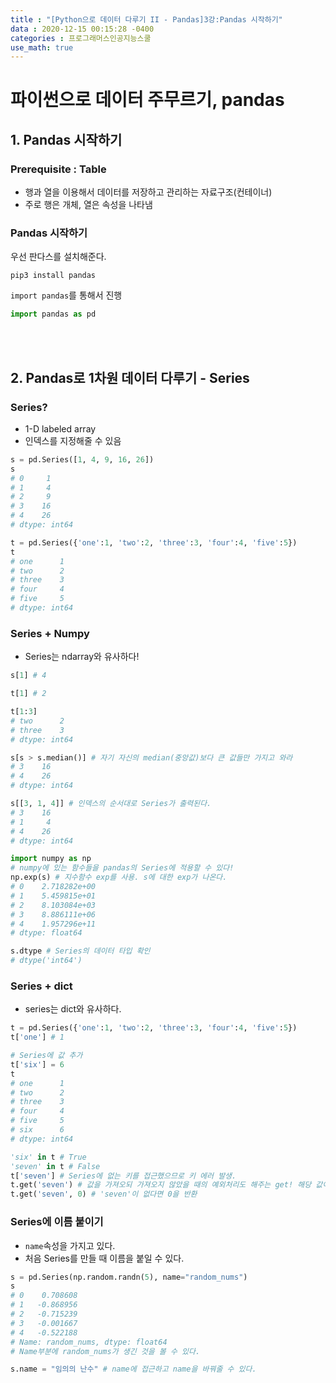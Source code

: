 ```yaml
---
title : "[Python으로 데이터 다루기 II - Pandas]3강:Pandas 시작하기"
data : 2020-12-15 00:15:28 -0400
categories : 프로그래머스인공지능스쿨
use_math: true
---
```

# 파이썬으로 데이터 주무르기, pandas
## 1. Pandas 시작하기
### Prerequisite : Table
- 행과 열을 이용해서 데이터를 저장하고 관리하는 자료구조(컨테이너)
- 주로 행은 개체, 열은 속성을 나타냄

### Pandas 시작하기
우선 판다스를 설치해준다.  
```
pip3 install pandas
```
`import pandas`를 통해서 진행
```python
import pandas as pd
```
<br>
<br>

## 2. Pandas로 1차원 데이터 다루기 - Series
### Series?
- 1-D labeled array
- 인덱스를 지정해줄 수 있음
```python
s = pd.Series([1, 4, 9, 16, 26])
s
# 0     1
# 1     4
# 2     9
# 3    16
# 4    26
# dtype: int64
```
```python
t = pd.Series({'one':1, 'two':2, 'three':3, 'four':4, 'five':5})
t
# one      1
# two      2
# three    3
# four     4
# five     5
# dtype: int64
```

### Series + Numpy
- Series는 ndarray와 유사하다!  

```python
s[1] # 4

t[1] # 2

t[1:3] 
# two      2
# three    3
# dtype: int64

s[s > s.median()] # 자기 자신의 median(중앙값)보다 큰 값들만 가지고 와라
# 3    16
# 4    26
# dtype: int64

s[[3, 1, 4]] # 인덱스의 순서대로 Series가 출력된다.
# 3    16
# 1     4
# 4    26
# dtype: int64

import numpy as np
# numpy에 있는 함수들을 pandas의 Series에 적용할 수 있다!
np.exp(s) # 지수함수 exp를 사용. s에 대한 exp가 나온다.
# 0    2.718282e+00
# 1    5.459815e+01
# 2    8.103084e+03
# 3    8.886111e+06
# 4    1.957296e+11
# dtype: float64

s.dtype # Series의 데이터 타입 확인
# dtype('int64')
```
  

### Series + dict
- series는 dict와 유사하다.  

```python
t = pd.Series({'one':1, 'two':2, 'three':3, 'four':4, 'five':5})
t['one'] # 1

# Series에 값 추가
t['six'] = 6
t
# one      1
# two      2
# three    3
# four     4
# five     5
# six      6
# dtype: int64

'six' in t # True
'seven' in t # False
t['seven'] # Series에 없는 키를 접근했으므로 키 에러 발생.
t.get('seven') # 값을 가져오되 가져오지 않았을 때의 예외처리도 해주는 get! 해당 값이 없으면 아무것도 반환하지 않는다.
t.get('seven', 0) # 'seven'이 없다면 0을 반환
```
  
### Series에 이름 붙이기
- `name`속성을 가지고 있다.
- 처음 Series를 만들 때 이름을 붙일 수 있다.  

```python
s = pd.Series(np.random.randn(5), name="random_nums")
s
# 0    0.708608
# 1   -0.868956
# 2   -0.715239
# 3   -0.001667
# 4   -0.522188
# Name: random_nums, dtype: float64
# Name부분에 random_nums가 생긴 것을 볼 수 있다.

s.name = "임의의 난수" # name에 접근하고 name을 바꿔줄 수 있다. 
```